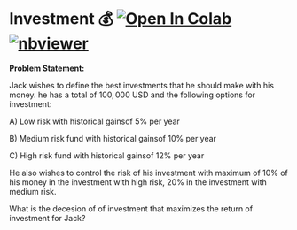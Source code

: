 # Investment 💰 <a href="https://colab.research.google.com/github/Pegah-Ardehkhani/Optimization-Problems-and-Solutions/blob/main/07.%20Investment/Investment.ipynb" target="_parent\"><img src="https://colab.research.google.com/assets/colab-badge.svg" alt="Open In Colab"/></a> [![nbviewer](https://img.shields.io/badge/render-nbviewer-orange.svg)](https://nbviewer.org/github/Pegah-Ardehkhani/Optimization-Problems-and-Solutions/blob/main/07.%20Investment/Investment.ipynb)

**Problem Statement:**

Jack wishes to define the best investments that he should make with his money. he has a total of $100,000$ USD and the following options for investment:

A) Low risk with historical gainsof $5\%$ per year

B) Medium risk fund with historical gainsof $10\%$ per year

C) High risk fund with historical gainsof $12\%$ per year

He also wishes to control the risk of his investment with maximum of $10\%$ of his money in the investment with high risk, $20\%$ in the investment with medium risk.

What is the decesion of of investment that maximizes the return of investment for Jack?
